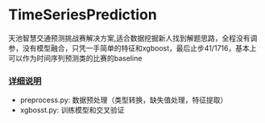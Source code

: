 # TimeSeriesPrediction

天池智慧交通预测挑战赛解决方案,适合数据挖掘新人找到解题思路，全程没有调参，没有模型融合，只凭一手简单的特征和xgboost，最后止步41/1716，基本上可以作为时间序列预测类的比赛的baseline

### [详细说明](http://blog.csdn.net/ppp8300885/article/details/77934822)

* preprocess.py: 数据预处理（类型转换，缺失值处理，特征提取）
* xgbosst.py: 训练模型和交叉验证


